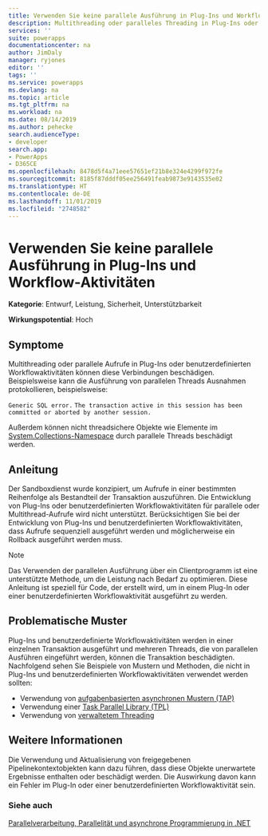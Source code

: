 ```yaml
---
title: Verwenden Sie keine parallele Ausführung in Plug-Ins und Workflow-Aktivitäten | MicrosoftDocs
description: Multithreading oder paralleles Threading in Plug-Ins oder benutzerdefinierten Workflowaktivitäten wird nicht unterstützt.
services: ''
suite: powerapps
documentationcenter: na
author: JimDaly
manager: ryjones
editor: ''
tags: ''
ms.service: powerapps
ms.devlang: na
ms.topic: article
ms.tgt_pltfrm: na
ms.workload: na
ms.date: 08/14/2019
ms.author: pehecke
search.audienceType:
- developer
search.app:
- PowerApps
- D365CE
ms.openlocfilehash: 8478d5f4a71eee57651ef21b8e324e4299f972fe
ms.sourcegitcommit: 8185f87dddf05ee256491feab9873e9143535e02
ms.translationtype: HT
ms.contentlocale: de-DE
ms.lasthandoff: 11/01/2019
ms.locfileid: "2748582"
---
```

# <a name="do-not-use-parallel-execution-within-plug-ins-and-workflow-activities"></a>Verwenden Sie keine parallele Ausführung in Plug-Ins und Workflow-Aktivitäten

**Kategorie**: Entwurf, Leistung, Sicherheit, Unterstützbarkeit

**Wirkungspotential**: Hoch

<a name='symptoms'></a>

## <a name="symptoms"></a>Symptome

Multithreading oder parallele Aufrufe in Plug-Ins oder benutzerdefinierten Workflowaktivitäten können diese Verbindungen beschädigen.  Beispielsweise kann die Ausführung von parallelen Threads Ausnahmen protokollieren, beispielsweise:

`Generic SQL error.`
`The transaction active in this session has been committed or aborted by another session.`

Außerdem können nicht threadsichere Objekte wie Elemente im [System.Collections-Namespace](/dotnet/api/system.collections) durch parallele Threads beschädigt werden.

<a name='guidance'></a>

## <a name="guidance"></a>Anleitung

Der Sandboxdienst wurde konzipiert, um Aufrufe in einer bestimmten Reihenfolge als Bestandteil der Transaktion auszuführen.  Die Entwicklung von Plug-Ins oder benutzerdefinierten Workflowaktivitäten für parallele oder Multithread-Aufrufe wird nicht unterstützt.  Berücksichtigen Sie bei der Entwicklung von Plug-Ins und benutzerdefinierten Workflowaktivitäten, dass Aufrufe sequenziell ausgeführt werden und möglicherweise ein Rollback ausgeführt werden muss.

> [!NOTE]
> Das Verwenden der parallelen Ausführung über ein Clientprogramm ist eine unterstützte Methode, um die Leistung nach Bedarf zu optimieren. Diese Anleitung ist speziell für Code, der erstellt wird, um in einem Plug-In oder einer benutzerdefinierten Workflowaktivität ausgeführt zu werden.

<a name='problem'></a>

## <a name="problematic-patterns"></a>Problematische Muster

Plug-Ins und benutzerdefinierte Workflowaktivitäten werden in einer einzelnen Transaktion ausgeführt und mehreren Threads, die von parallelen Ausführen eingeführt werden, können die Transaktion beschädigten. Nachfolgend sehen Sie Beispiele von Mustern und Methoden, die nicht in Plug-Ins und benutzerdefinierten Workflowaktivitäten verwendet werden sollten:

- Verwendung von [aufgabenbasierten asynchronen Mustern (TAP)](/dotnet/standard/asynchronous-programming-patterns/task-based-asynchronous-pattern-tap)
- Verwendung einer [Task Parallel Library (TPL)](/dotnet/standard/parallel-programming/task-parallel-library-tpl)
- Verwendung von [verwaltetem Threading](/dotnet/standard/threading/index)


<a name='additional'></a>

## <a name="additional-information"></a>Weitere Informationen

Die Verwendung und Aktualisierung von freigegebenen Pipelinekontextobjekten kann dazu führen, dass diese Objekte unerwartete Ergebnisse enthalten oder beschädigt werden. Die Auswirkung davon kann ein Fehler im Plug-In oder einer benutzerdefinierten Workflowaktivität sein. 

<a name='seealso'></a>

### <a name="see-also"></a>Siehe auch

[Parallelverarbeitung, Parallelität und asynchrone Programmierung in .NET](/dotnet/standard/parallel-processing-and-concurrency)<br />
